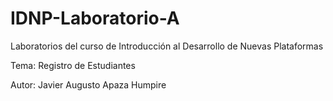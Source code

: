 # IDNP-Laboratorio-A
Laboratorios del curso de Introducción al Desarrollo de Nuevas Plataformas

Tema: Registro de Estudiantes

Autor: Javier Augusto Apaza Humpire

